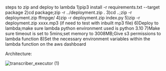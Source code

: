 steps to zip and deploy to lambda
1)pip3 install -r requirements.txt --target package
2)cd package;zip -r ../deployment.zip .
3)cd ..;zip -r deployment.zip ffmpge/
4)zip -r deployment.zip index.py
5)zip -r deployment.zip xxxx.mp3 (if need to test with inbuilt mp3 file)
6)Deploy to lambda;make sure lambda python environment used is python 3.10
7)Make sure timeout is set to 5mins;set memory to 3008MB;Give s3 permissions to lambda function
8)Set the necessary environment variables within the lambda function on the aws dashboard


Architecture:

![transcriber_executor (1)](https://github.com/rockershead/transcriber_service/assets/35405146/493ae237-74cd-48a8-af5c-ab4e73256902)


